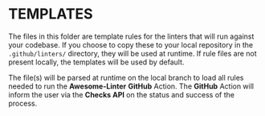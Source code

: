 # TEMPLATES

The files in this folder are template rules for the linters that will run against your codebase. If you choose to copy these to your local repository in the `.github/linters/` directory, they will be used at runtime. If rule files are not present locally, the templates will be used by default.

The file(s) will be parsed at runtime on the local branch to load all rules needed to run the **Awesome-Linter** **GitHub** Action.
The **GitHub** Action will inform the user via the **Checks API** on the status and success of the process.
